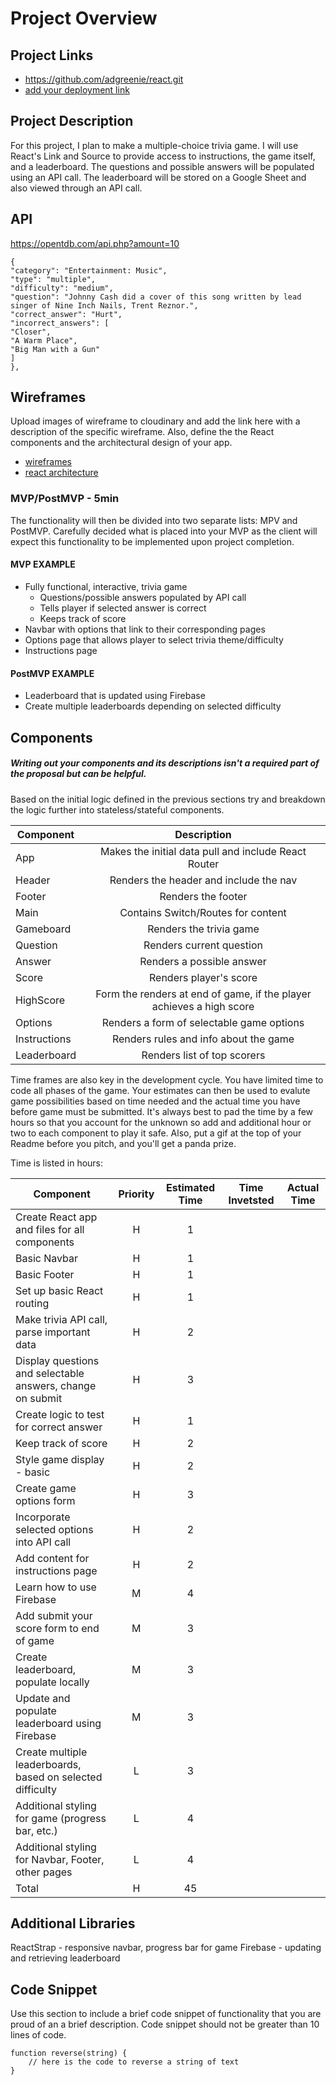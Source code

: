 # Project Overview

## Project Links

- https://github.com/adgreenie/react.git
- [add your deployment link]()

## Project Description

For this project, I plan to make a multiple-choice trivia game. I will use React's Link and Source to provide access to instructions, the game itself, and a leaderboard. The questions and possible answers will be populated using an API call. The leaderboard will be stored on a Google Sheet and also viewed through an API call.

## API

https://opentdb.com/api.php?amount=10


```
{
"category": "Entertainment: Music",
"type": "multiple",
"difficulty": "medium",
"question": "Johnny Cash did a cover of this song written by lead singer of Nine Inch Nails, Trent Reznor.",
"correct_answer": "Hurt",
"incorrect_answers": [
"Closer",
"A Warm Place",
"Big Man with a Gun"
]
},
```


## Wireframes

Upload images of wireframe to cloudinary and add the link here with a description of the specific wireframe. Also, define the the React components and the architectural design of your app.

- [wireframes](https://sitemap.mockflow.com/view/green-proj2-wireframe)
- [react architecture](https://sitemap.mockflow.com/view/green-proj2-architecture)


### MVP/PostMVP - 5min

The functionality will then be divided into two separate lists: MPV and PostMVP.  Carefully decided what is placed into your MVP as the client will expect this functionality to be implemented upon project completion.  

#### MVP EXAMPLE
- Fully functional, interactive, trivia game
	- Questions/possible answers populated by API call
	- Tells player if selected answer is correct
	- Keeps track of score
- Navbar with options that link to their corresponding pages
- Options page that allows player to select trivia theme/difficulty
- Instructions page

#### PostMVP EXAMPLE

- Leaderboard that is updated using Firebase
- Create multiple leaderboards depending on selected difficulty

## Components
##### Writing out your components and its descriptions isn't a required part of the proposal but can be helpful.

Based on the initial logic defined in the previous sections try and breakdown the logic further into stateless/stateful components. 

| Component | Description | 
| --- | :---: |  
| App | Makes the initial data pull and include React Router | 
| Header | Renders the header and include the nav | 
| Footer | Renders the footer |
| Main | Contains Switch/Routes for content |
| Gameboard | Renders the trivia game |
| Question | Renders current question |
| Answer | Renders a possible answer |
| Score | Renders player's score |
| HighScore | Form the renders at end of game, if the player achieves a high score |
| Options | Renders a form of selectable game options |
| Instructions | Renders rules and info about the game |
| Leaderboard | Renders list of top scorers |

Time frames are also key in the development cycle.  You have limited time to code all phases of the game.  Your estimates can then be used to evalute game possibilities based on time needed and the actual time you have before game must be submitted. It's always best to pad the time by a few hours so that you account for the unknown so add and additional hour or two to each component to play it safe. Also, put a gif at the top of your Readme before you pitch, and you'll get a panda prize.

Time is listed in hours:

| Component | Priority | Estimated Time | Time Invetsted | Actual Time |
| --- | :---: |  :---: | :---: | :---: |
| Create React app and files for all components | H | 1 | | |
| Basic Navbar | H | 1 | | |
| Basic Footer | H | 1 | | |
| Set up basic React routing | H | 1 | | |
| Make trivia API call, parse important data | H | 2 | | |
| Display questions and selectable answers, change on submit | H | 3 | | |
| Create logic to test for correct answer | H | 1 | | |
| Keep track of score | H | 2 | | |
| Style game display - basic | H | 2 | | |
| Create game options form | H | 3 | | |
| Incorporate selected options into API call | H | 2 | | |
| Add content for instructions page | H | 2 | | |
| Learn how to use Firebase | M | 4 | | |
| Add submit your score form to end of game | M | 3 | | | 
| Create leaderboard, populate locally | M | 3 | | |
| Update and populate leaderboard using Firebase | M | 3 | | |
| Create multiple leaderboards, based on selected difficulty | L | 3 | |
| Additional styling for game (progress bar, etc.) | L | 4 | | |
| Additional styling for Navbar, Footer, other pages | L | 4 | | |
| Total | H | 45 | | |

## Additional Libraries
ReactStrap - responsive navbar, progress bar for game
Firebase - updating and retrieving leaderboard

## Code Snippet

Use this section to include a brief code snippet of functionality that you are proud of an a brief description.  Code snippet should not be greater than 10 lines of code. 

```
function reverse(string) {
	// here is the code to reverse a string of text
}
```
